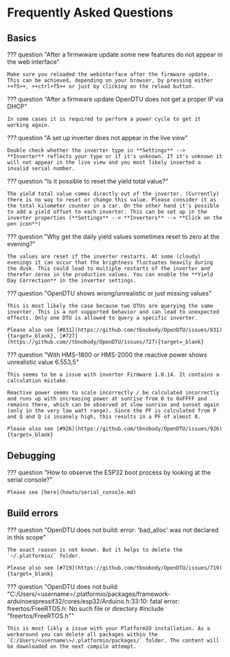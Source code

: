 # Frequently Asked Questions

## Basics

??? question "After a firmwware update some new features do not appear in the web interface"

    Make sure you reloaded the webinterface after the firmware update. This can be achieved, depending on your browser, by pressing either ++f5++, ++ctrl+f5++ or just by clicking on the reload button.

??? question "After a firmware update OpenDTU does not get a proper IP via DHCP"

    In some cases it is required to perform a power cycle to get it working again.

??? question "A set up inverter does not appear in the live view"

    Double check whether the inverter type in **Settings** --> **Inverter** reflects your type or if it's unknown. If it's unknown it will not appear in the live view and you most likely inserted a invalid serial number.

??? question "Is it possible to reset the yield total value?"

    The yield total value comes directly out of the inverter. (Currently) there is no way to reset or change this value. Please consider it as the total kilometer counter in a car. On the other hand it's possible to add a yield offset to each inverter. This can be set up in the inverter properties (**Settings** --> **Inverters** --> **Click on the pen icon**)

??? question "Why get the daily yield values sometimes reset to zero at the evening?"

    The values are reset if the inverter restarts. At some (cloudy) evenings it can occur that the brightness fluctuates heavily during the dusk. This could lead to multiple restarts of the inverter and therefor zeros in the production values. You can enable the **Yield Day Correction** in the inverter settings.

??? question "OpenDTU shows wrong/unrealistic or just missing values"

    This is most likely the case because two DTUs are querying the same inverter. This is a not supported behavior and can lead to unexpected effects. Only one DTU is allowed to query a specific inverter.

    Please also see [#831](https://github.com/tbnobody/OpenDTU/issues/831){target=_blank}, [#727](https://github.com//tbnobody/OpenDTU/issues/727){target=_blank}

??? question "With HMS-1800 or HMS-2000 the reactive power shows unrealistic value 6.553,5"

    This seems to be a issue with inverter Firmware 1.0.14. It contains a calculation mistake.

    Reactive power seems to scale incorrectly / be calculated incorrectly and runs up with increasing power at sunrise from 0 to 0xFFFF and remains there, which can be observed at slow sunrise and sunset again (only in the very low watt range). Since the PF is calculated from P and Q and Q is insanely high, this results in a PF of almost 0.

    Please also see [#926](https://github.com/tbnobody/OpenDTU/issues/926){target=_blank}

## Debugging

??? question "How to observe the ESP32 boot process by looking at the serial console?"

    Please see [here](howto/serial_console.md)

## Build errors

??? question "OpenDTU does not build: error: 'bad_alloc' was not declared in this scope"

    The exact reason is not known. But it helps to delete the `~/.platformio/` folder.

    Please also see [#719](https://github.com/tbnobody/OpenDTU/issues/719){target=_blank}

??? question "OpenDTU does not build: "C:/Users/<username\>/.platformio/packages/framework-arduinoespressif32/cores/esp32/Arduino.h:33:10: fatal error: freertos/FreeRTOS.h: No such file or directory #include \"freertos/FreeRTOS.h\""

    This is most likly a issue with your PlatformIO installation. As a workaround you can delete all packages within the `C:/Users/<username\>/.platformio/packages/` folder. The content will be downloaded on the next compile attempt.
